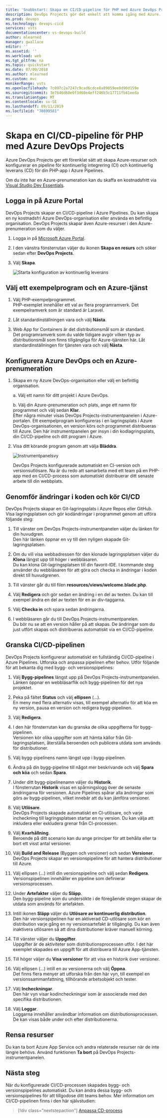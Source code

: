 ```yaml
---
title: 'Snabbstart: Skapa en CI/CD-pipeline för PHP med Azure DevOps Projects'
description: DevOps Projects gör det enkelt att komma igång med Azure. Det hjälper dig att starta en app på en Azure-tjänst med några enkla få steg.
ms.prod: devops
ms.technology: devops-cicd
services: vsts
documentationcenter: vs-devops-build
author: mlearned
manager: gwallace
editor: ''
ms.assetid: ''
ms.workload: web
ms.tgt_pltfrm: na
ms.topic: quickstart
ms.date: 07/09/2018
ms.author: mlearned
ms.custom: mvc
monikerRange: vsts
ms.openlocfilehash: 7c097c2a7247c9cad6cdce8a89059ee8d90d159e
ms.sourcegitcommit: 3e7646d60e0f3d68e4eff246b3c17711fb41eeda
ms.translationtype: MT
ms.contentlocale: sv-SE
ms.lasthandoff: 09/11/2019
ms.locfileid: "70899581"
---
```

# <a name="create-a-cicd-pipeline-for-php-with-azure-devops-projects"></a>Skapa en CI/CD-pipeline för PHP med Azure DevOps Projects

Azure DevOps Projects ger ett förenklat sätt att skapa Azure-resurser och konfigurerar en pipeline för kontinuerlig integrering (CI) och kontinuerlig leverans (CD) för din PHP-app i Azure Pipelines.  

Om du inte har en Azure-prenumeration kan du skaffa en kostnadsfritt via [Visual Studio Dev Essentials](https://visualstudio.microsoft.com/dev-essentials/).

## <a name="sign-in-to-the-azure-portal"></a>Logga in på Azure Portal

 DevOps Projects skapar en CI/CD-pipeline i Azure Pipelines. Du kan skapa en ny kostnadsfri Azure DevOps-organisation eller använda en befintlig organisation. DevOps Projects skapar även Azure-resurser i den Azure-prenumeration som du väljer.

1. Logga in på [Microsoft Azure Portal](https://portal.azure.com).

1. I den vänstra fönsterrutan väljer du ikonen **Skapa en resurs** och söker sedan efter **DevOps Projects**.  

3. Välj **Skapa**.

    ![Starta konfiguration av kontinuerlig leverans](_img/azure-devops-project-php/fullbrowser.png)

## <a name="select-a-sample-application-and-azure-service"></a>Välj ett exempelprogram och en Azure-tjänst

1. Välj PHP-exempelprogrammet.  
        PHP-exemplet innehåller ett val av flera programramverk. Det exempelramverk som är standard är Laravel. 
        
2. Låt standardinställningen vara och välj **Nästa**.  

1. Web App for Containers är det distributionsmål som är standard.  
    Det programramverk som du valde tidigare avgör vilken typ av distributionsmål som finns tillgängliga för Azure-tjänsten här.  Låt standardinställningen för tjänsten vara och välj **Nästa**.
 
## <a name="configure-azure-devops-and-an-azure-subscription"></a>Konfigurera Azure DevOps och en Azure-prenumeration 

1. Skapa en ny Azure DevOps-organisation eller välj en befintlig organisation. 

    a. Välj ett namn för ditt projekt i Azure DevOps. 
    
    b. Välj din Azure-prenumeration och plats, ange ett namn för programmet och välj sedan **Klar**.   
        Efter några minuter visas DevOps Projects-instrumentpanelen i Azure-portalen. Ett exempelprogram konfigureras i en lagringsplats i Azure DevOps-organisationen, en version körs och programmet distribueras till Azure. Den här instrumentpanelen ger insyn i din kodlagringsplats, din CI/CD-pipeline och ditt program i Azure.  
        
2. Visa ditt körande program genom att välja **Bläddra**.

    ![Instrumentpanelsvy](_img/azure-devops-project-php/dashboardnopreview.png) 
    
   DevOps Projects konfigurerade automatiskt en CI-version och versionsutlösare.  Nu är du redo att samarbeta med ett team på en PHP-app med en CI/CD-process som automatiskt distribuerar ditt senaste arbete till din webbplats.

## <a name="commit-code-changes-and-execute-cicd"></a>Genomför ändringar i koden och kör CI/CD

 DevOps Projects skapar en Git-lagringsplats i Azure Repos eller GitHub. Visa lagringsplatsen och gör kodändringar i programmet genom att utföra följande steg:

1. Till vänster om DevOps Projects-instrumentpanelen väljer du länken för din huvudgren.   
    Den här länken öppnar en vy till den nyligen skapade Git-lagringsplatsen.

1. Om du vill visa webbadressen för den klonade lagringsplatsen väljer du **Klona** längst upp till höger i webbläsaren.   
    Du kan klona Git-lagringsplatsen till din favorit-IDE. I kommande steg använder du webbläsaren för att göra och checka in ändringar i koden direkt till huvudgrenen.

1. Till vänster går du till filen **resources/views/welcome.blade.php**.

1. Välj **Redigera** och gör sedan en ändring i en del av texten.  Du kan till exempel ändra en del av texten för en av div-taggarna.

1. Välj **Checka in** och spara sedan ändringarna.

1. I webbläsaren går du till DevOps Projects-instrumentpanelen.  
Du bör nu se att en version håller på att skapas. De ändringar som du just utfört skapas och distribueras automatiskt via en CI/CD-pipeline.

## <a name="examine-the-cicd-pipeline"></a>Granska CI/CD-pipelinen

 DevOps Projects konfigurerar automatiskt en fullständig CI/CD-pipeline i Azure Pipelines. Utforska och anpassa pipelinen efter behov. Utför följande för att bekanta dig med bygg- och versionspipelines:

1. Välj **Bygg-pipelines** längst upp på DevOps Projects-instrumentpanelen.  
    Länken öppnar en webbläsarflik och bygg-pipelinen för det nya projektet.

1. Peka på fältet **Status** och välj **ellipsen** (...).  
    En meny med flera alternativ visas, till exempel alternativ för att köa en ny version, pausa en version och redigera bygg-pipelinen.

1. Välj **Redigera**.

1. I den här fönsterrutan kan du granska de olika uppgifterna för bygg-pipelinen.  
    Versionen kör olika uppgifter som att hämta källor från Git-lagringsplatsen, återställa beroenden och publicera utdata som används för distributioner.

1. Välj bygg-pipelinens namn längst upp i bygg-pipelinen.

1. Ändra på din bygg-pipeline till något mer beskrivande och välj **Spara och köa** och sedan **Spara**.

1. Under ditt bygg-pipelinenamn väljer du **Historik**.   
    I fönsterrutan **Historik** visas en spårningslogg över de senaste ändringarna för versionen. Azure Pipelines spårar alla ändringar som görs av bygg-pipelinen, vilket innebär att du kan jämföra versioner.

1. Välj **Utlösare**.  
      DevOps Projects skapade automatiskt en CI-utlösare, och varje incheckning till lagringsplatsen startar en ny version. Du kan välja att inkludera eller exkludera grenar från CI-processen.

1. Välj **Kvarhållning**.   
    Beroende på ditt scenario kan du ange principer för att behålla eller ta bort ett visst antal versioner.

1. Välj **Build and Release** (Byggen och versioner) och sedan **Versioner**.  
     DevOps Projects skapar en versionspipeline för att hantera distributioner till Azure.

1. Välj ellipsen (...) intill din versionspipeline och välj sedan **Redigera**.  
    Versionspipelinen innehåller en pipeline som definierar versionsprocessen. 

12. Under **Artefakter** väljer du **Släpp**.  
    Den bygg-pipeline som du undersökte i de föregående stegen skapar de utdata som används för artefakten. 

1. Intill ikonen **Släpp** väljer du **Utlösare av kontinuerlig distribution**.   
    Den här versionspipelinen har en aktiverad CD-utlösare som kör en distribution varje gång en ny versionsartefakt är tillgänglig.  Du kan även inaktivera utlösaren så att dina distributioner kräver manuell körning. 

1. Till vänster väljer du **Uppgifter**.  
        Uppgifter är de aktiviteter som distributionsprocessen utför.  I det här exemplet skapades en uppgift för att distribuera till Azure App-tjänsten.

1. Till höger väljer du **Visa versioner** för att visa en historik över versioner.

1. Välj ellipsen (...) intill en av versionerna och välj **Öppna**.  
        Det finns flera menyer att utforska från den här vyn, till exempel en versionssammanfattning, tillhörande arbetsobjekt och tester.

1. Välj **Incheckningar**.  
        Den här vyn visar kodincheckningar som är associerade med den specifika distributionen. 

1. Välj **Loggar**.  
        Loggarna innehåller användbar information om distributionsprocessen. De kan visas både under och efter distributionerna.

## <a name="clean-up-resources"></a>Rensa resurser

Du kan ta bort Azure App Service och andra relaterade resurser när de inte längre behövs. Använd funktionen **Ta bort** på DevOps Projects-instrumentpanelen.

## <a name="next-steps"></a>Nästa steg

När du konfigurerade CI/CD-processen skapades bygg- och versionspipelines automatiskt. Du kan ändra dessa bygg- och versionspipelines för att tillgodose ditt teams behov. Mer information om CI/CD-pipelinen finns i den här självstudien:

> [!div class="nextstepaction"]
> [Anpassa CD-process](https://docs.microsoft.com/azure/devops/pipelines/release/define-multistage-release-process?view=vsts)
